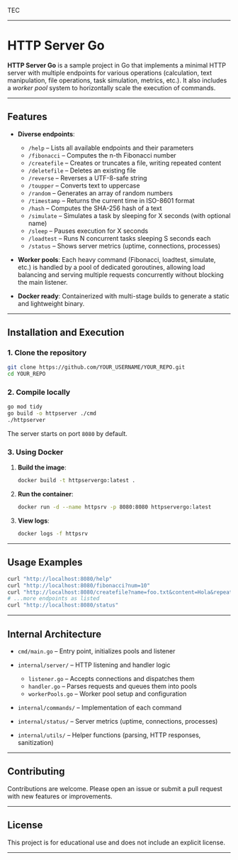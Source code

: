 TEC

---

# HTTP Server Go

**HTTP Server Go** is a sample project in Go that implements a minimal HTTP server with multiple endpoints for various operations (calculation, text manipulation, file operations, task simulation, metrics, etc.). It also includes a _worker pool_ system to horizontally scale the execution of commands.

---

## Features

- **Diverse endpoints**:

  - `/help` – Lists all available endpoints and their parameters
  - `/fibonacci` – Computes the n-th Fibonacci number
  - `/createfile` – Creates or truncates a file, writing repeated content
  - `/deletefile` – Deletes an existing file
  - `/reverse` – Reverses a UTF-8-safe string
  - `/toupper` – Converts text to uppercase
  - `/random` – Generates an array of random numbers
  - `/timestamp` – Returns the current time in ISO-8601 format
  - `/hash` – Computes the SHA-256 hash of a text
  - `/simulate` – Simulates a task by sleeping for X seconds (with optional name)
  - `/sleep` – Pauses execution for X seconds
  - `/loadtest` – Runs N concurrent tasks sleeping S seconds each
  - `/status` – Shows server metrics (uptime, connections, processes)

- **Worker pools**: Each heavy command (Fibonacci, loadtest, simulate, etc.) is handled by a pool of dedicated goroutines, allowing load balancing and serving multiple requests concurrently without blocking the main listener.

- **Docker ready**: Containerized with multi-stage builds to generate a static and lightweight binary.

---

## Installation and Execution

### 1. Clone the repository

```bash
git clone https://github.com/YOUR_USERNAME/YOUR_REPO.git
cd YOUR_REPO
```

### 2. Compile locally

```bash
go mod tidy
go build -o httpserver ./cmd
./httpserver
```

The server starts on port `8080` by default.

### 3. Using Docker

1. **Build the image**:

   ```bash
   docker build -t httpservergo:latest .
   ```

2. **Run the container**:

   ```bash
   docker run -d --name httpsrv -p 8080:8080 httpservergo:latest
   ```

3. **View logs**:

   ```bash
   docker logs -f httpsrv
   ```

---

## Usage Examples

```bash
curl "http://localhost:8080/help"
curl "http://localhost:8080/fibonacci?num=10"
curl "http://localhost:8080/createfile?name=foo.txt&content=Hola&repeat=3"
# ...more endpoints as listed
curl "http://localhost:8080/status"
```

---

## Internal Architecture

- `cmd/main.go` – Entry point, initializes pools and listener
- `internal/server/` – HTTP listening and handler logic

  - `listener.go` – Accepts connections and dispatches them
  - `handler.go` – Parses requests and queues them into pools
  - `workerPools.go` – Worker pool setup and configuration

- `internal/commands/` – Implementation of each command
- `internal/status/` – Server metrics (uptime, connections, processes)
- `internal/utils/` – Helper functions (parsing, HTTP responses, sanitization)

---

## Contributing

Contributions are welcome. Please open an issue or submit a pull request with new features or improvements.

---

## License

This project is for educational use and does not include an explicit license.

---
